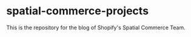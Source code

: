 # spatial-commerce-projects

This is the repository for the blog of Shopify's Spatial Commerce Team.